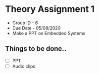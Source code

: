 # Theory Assignment 1

 - Group ID - 6
 - Due Date - 05/08/2020
 - Make a PPT on Embedded Systems

## Things to be done..

- [ ] PPT
- [ ] Audio clips